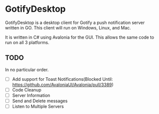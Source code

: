 # GotifyDesktop

GotifyDesktop is a desktop client for Gotify a push notification server written in GO. This client will run on Windows, Linux, and Mac.

It is written in C# using Avalonia for the GUI. This allows the same code to run on all 3 platforms. 

## TODO

In no particular order.

- [ ] Add support for Toast Notifications(Blocked Until: https://github.com/AvaloniaUI/Avalonia/pull/3389) 
- [ ] Code Cleanup
- [ ] Server Information
- [ ] Send and Delete messages
- [ ] Listen to Multiple Servers